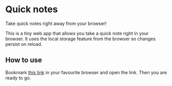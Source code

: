# Quick notes
Take quick notes right away from your browser!

This is a tiny web app that allows you take a quick note right in your browser. It uses the local storage feature from the browser so changes persist on reload.

## How to use
Bookmark [this link](https://hex0cter.github.io/notes/) in your favourite browser and open the link. Then you are ready to go.
